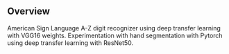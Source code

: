 ## Overview

American Sign Language A-Z digit recognizer using deep transfer learning with VGG16 weights.
Experimentation with hand segmentation with Pytorch using deep transfer learning with ResNet50.
